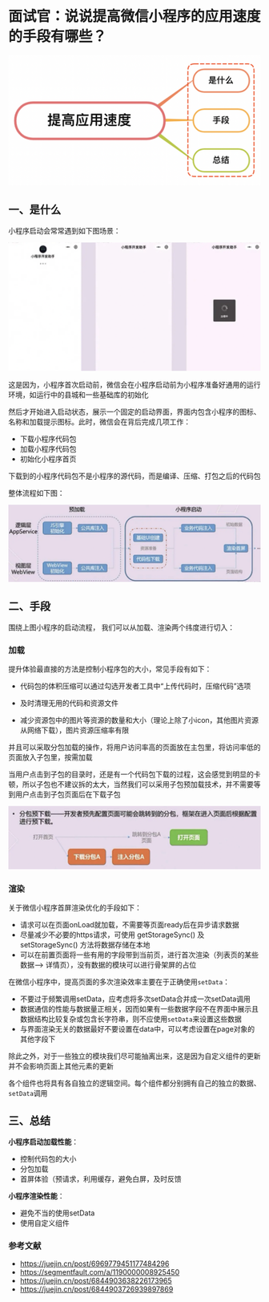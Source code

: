 # 面试官：说说提高微信小程序的应用速度的手段有哪些？

 ![](../sImgs/f606d530-3278-11ec-a752-75723a64e8f5.png)



## 一、是什么

小程序启动会常常遇到如下图场景：

 ![](../sImgs/03941230-3279-11ec-8e64-91fdec0f05a1.png)

这是因为，小程序首次启动前，微信会在小程序启动前为小程序准备好通用的运行环境，如运行中的县城和一些基础库的初始化

然后才开始进入启动状态，展示一个固定的启动界面，界面内包含小程序的图标、名称和加载提示图标。此时，微信会在背后完成几项工作：

- 下载小程序代码包
- 加载小程序代码包
- 初始化小程序首页

下载到的小程序代码包不是小程序的源代码，而是编译、压缩、打包之后的代码包

整体流程如下图：

 ![](../sImgs/11c0ea90-3279-11ec-a752-75723a64e8f5.png)





## 二、手段

围绕上图小程序的启动流程， 我们可以从加载、渲染两个纬度进行切入：



### 加载

提升体验最直接的方法是控制小程序包的大小，常见手段有如下：

- 代码包的体积压缩可以通过勾选开发者工具中“上传代码时，压缩代码”选项

- 及时清理无用的代码和资源文件
- 减少资源包中的图片等资源的数量和大小（理论上除了小icon，其他图片资源从网络下载），图片资源压缩率有限

并且可以采取分包加载的操作，将用户访问率高的页面放在主包里，将访问率低的页面放入子包里，按需加载

当用户点击到子包的目录时，还是有一个代码包下载的过程，这会感觉到明显的卡顿，所以子包也不建议拆的太大，当然我们可以采用子包预加载技术，并不需要等到用户点击到子包页面后在下载子包

 ![](../sImgs/2034de10-3279-11ec-8e64-91fdec0f05a1.png)



### 渲染

关于微信小程序首屏渲染优化的手段如下：

- 请求可以在页面onLoad就加载，不需要等页面ready后在异步请求数据
- 尽量减少不必要的https请求，可使用 getStorageSync() 及 setStorageSync() 方法将数据存储在本地
- 可以在前置页面将一些有用的字段带到当前页，进行首次渲染（列表页的某些数据--> 详情页），没有数据的模块可以进行骨架屏的占位



在微信小程序中，提高页面的多次渲染效率主要在于正确使用`setData`：

- 不要过于频繁调用setData，应考虑将多次setData合并成一次setData调用
- 数据通信的性能与数据量正相关，因而如果有一些数据字段不在界面中展示且数据结构比较复杂或包含长字符串，则不应使用`setData`来设置这些数据
- 与界面渲染无关的数据最好不要设置在data中，可以考虑设置在page对象的其他字段下



除此之外，对于一些独立的模块我们尽可能抽离出来，这是因为自定义组件的更新并不会影响页面上其他元素的更新

各个组件也将具有各自独立的逻辑空间。每个组件都分别拥有自己的独立的数据、`setData`调用









## 三、总结

**小程序启动加载性能**：

- 控制代码包的大小
- 分包加载
- 首屏体验（预请求，利用缓存，避免白屏，及时反馈

**小程序渲染性能**：

- 避免不当的使用setData
- 使用自定义组件



### 参考文献

- https://juejin.cn/post/6969779451177484296
- https://segmentfault.com/a/1190000008925450
- https://juejin.cn/post/6844903638226173965
- https://juejin.cn/post/6844903726939897869